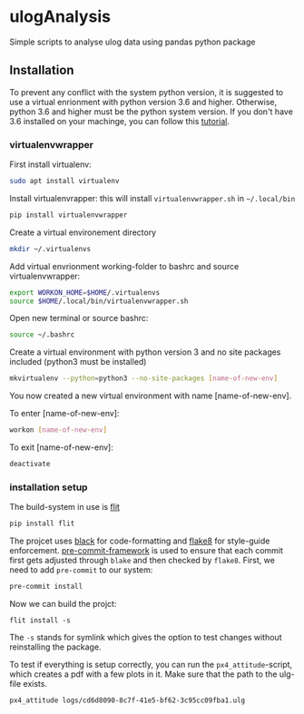 # ulogAnalysis
Simple scripts to analyse ulog data using pandas python package

## Installation
To prevent any conflict with the system python version, it is suggested to use a virtual enrionment with python version 3.6 and higher. Otherwise, python 3.6 and higher must be the python system version.
If you don't have 3.6 installed on your machinge, you can follow this [tutorial](http://ubuntuhandbook.org/index.php/2017/07/install-python-3-6-1-in-ubuntu-16-04-lts/).


### virtualenvwrapper

First install virtualenv:
```bash
sudo apt install virtualenv
```

Install virtualenvrapper: this will install `virtualenvwrapper.sh` in `~/.local/bin`
```bash
pip install virtualenvwrapper
```

Create a virtual environement directory
```bash
mkdir ~/.virtualenvs
```

Add virtual envrionment working-folder to bashrc and source virtualenvwrapper:
```bash
export WORKON_HOME=$HOME/.virtualenvs
source $HOME/.local/bin/virtualenvwrapper.sh
```

Open new terminal or source bashrc:
```bash
source ~/.bashrc
```

Create a virtual environment with python version 3 and no site packages included (python3 must be installed)
```bash
mkvirtualenv --python=python3 --no-site-packages [name-of-new-env]
```

You now created a new virtual environment with name [name-of-new-env].

To enter [name-of-new-env]:
```bash
workon [name-of-new-env]
```

To exit [name-of-new-env]:
```bash
deactivate
```

### installation setup

The build-system in use is [flit](https://flit.readthedocs.io/en/latest/)
```bash
pip install flit
```

The projcet uses [black](https://github.com/ambv/black) for code-formatting and [flake8](https://pypi.org/project/flake8/) for style-guide enforcement. [pre-commit-framework](https://github.com/pre-commit/pre-commit) is used to ensure that each commit first gets adjusted through `blake` and then checked by `flake8`. First, we need to add `pre-commit` to our
system:
```bash
pre-commit install
```

Now we can build the projct:
```
flit install -s
```
The `-s` stands for symlink which gives the option to test changes without reinstalling the package.

To test if everything is setup correctly, you can run the `px4_attitude`-script, which creates a pdf with a few plots in it. Make sure that the path to the ulg-file exists. 
```bash
px4_attitude logs/cd6d8090-8c7f-41e5-bf62-3c95cc09fba1.ulg
```




